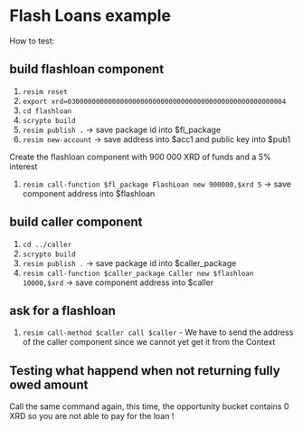 # Flash Loans example

How to test:

## build flashloan component

1. `resim reset`
1. `export xrd=030000000000000000000000000000000000000000000000000004`
1. `cd flashloan`
1. `scrypto build`
1. `resim publish .` -> save package id into $fl_package
1. `resim new-account` -> save address into $acc1 and public key into $pub1

Create the flashloan component with 900 000 XRD of funds and a 5% interest
1. `resim call-function $fl_package FlashLoan new 900000,$xrd 5` -> save component address into $flashloan

## build caller component

1. `cd ../caller`
1. `scrypto build`
1. `resim publish .` -> save package id into $caller_package
1. `resim call-function $caller_package Caller new $flashloan 10000,$xrd` -> save component address into $caller

## ask for a flashloan
1. `resim call-method $caller call $caller` - We have to send the address of the caller component since we cannot yet get it from the Context

## Testing what happend when not returning fully owed amount
Call the same command again, this time, the opportunity bucket contains 0 XRD so you are not able to pay for the loan !

